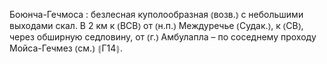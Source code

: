---
---

Боюнча-Гечмоса
: безлесная куполообразная ⦅возв.⦆ с небольшими выходами скал. В 2 км к ⦅ВСВ⦆ от ⦅н.п.⦆ Междуречье ⦅Судак.⦆, к ⦅СВ⦆, через обширную седловину, от ⦅г.⦆ Амбулапла – по соседнему проходу Мойса-Гечмез ⦅см.⦆ ⦃Г14⦄.
